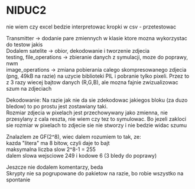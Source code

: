 # NIDUC2

nie wiem czy excel bedzie interpretowac kropki w csv - przetestowac<br/>




Transmitter -> dodanie pare zmiennych w klasie ktore mozna wykorzystac do testow jakis<br/> 
Dodalem satelite -> obior, dekodowanie i tworzenie zdjecia<br/>
testing, file_operations -> zbieranie danych z symulacji, moze do poprawy, nwm<br/>
image_operations -> zmiana pobierania calego skompresowanego zdjecia (png, 49kB na razie) na uzycie biblioteki PIL i pobranie tylko pixeli. Przez to z 3 razy wiecej bajtow danych (R,G,B), ale mozna fajnie zwizualizowac szum na zdjeciach<br/>

Dekodowanie: Na razie jak nie da sie zdekodowac jakiegos bloku (za duzo bledow) to po prostu jest zostawiany taki.<br/>
Rozmiar zdjecia w pixelach jest przechowywany jako zmienna, nie przesylany z cala reszta, nie wiem czy tez to symulowac. Bo jezeli zakloci sie rozmiar w pixelach to zdjecie sie nie stworzy i nie bedzie widac szumu<br/>


Znalazlem ze GF(2^8), wiec dalem rozumiem to tak, ze:<br/>
 kazda "litera" ma 8 bitow, czyli daje to bajt <br/>
 maksymalna liczba slow 2^8-1 = 255<br/>
 dalem slowa wejsciowe 249 i kodowe 6 (3 bledy do poprawy)<br/>



Jeszcze nie dodalem komentarzy, beda<br/>
Skrypty nie sa pogrupowane do pakietow na razie, bo robie wszystko na spontanie<br/>

